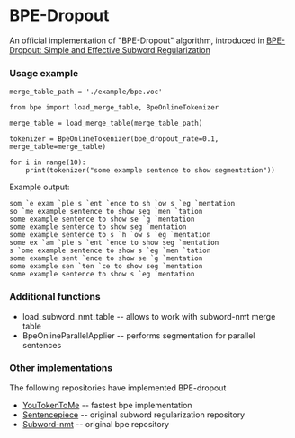 # BPE-Dropout
An official implementation of "BPE-Dropout" algorithm, introduced in [BPE-Dropout: Simple and Effective Subword Regularization](https://www.aclweb.org/anthology/2020.acl-main.170/)

### Usage example
```
merge_table_path = './example/bpe.voc'

from bpe import load_merge_table, BpeOnlineTokenizer

merge_table = load_merge_table(merge_table_path)

tokenizer = BpeOnlineTokenizer(bpe_dropout_rate=0.1, merge_table=merge_table)

for i in range(10):
    print(tokenizer("some example sentence to show segmentation"))
```

Example output:
```
som `e exam `ple s `ent `ence to sh `ow s `eg `mentation
so `me example sentence to show seg `men `tation
some example sentence to show se `g `mentation
some example sentence to show seg `mentation
some example sentence to s `h `ow s `eg `mentation
some ex `am `ple s `ent `ence to show seg `mentation
s `ome example sentence to show s `eg `men `tation
some example sent `ence to show se `g `mentation
some example sen `ten `ce to show seg `mentation
some example sentence to show s `eg `mentation
```

### Additional functions

* load_subword_nmt_table -- allows to work with subword-nmt merge table
* BpeOnlineParallelApplier -- performs segmentation for parallel sentences

### Other implementations
The following repositories have implemented BPE-dropout
* [YouTokenToMe](https://github.com/VKCOM/YouTokenToMe) -- fastest bpe implementation
* [Sentencepiece](https://github.com/google/sentencepiece) -- original subword regularization repository
* [Subword-nmt](https://github.com/rsennrich/subword-nmt) -- original bpe repository
